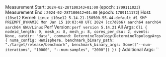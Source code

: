 Measurement Start: `2024-02-28T100343+01:00` (epoch: `1709111023`)
Measurement End  : `2024-02-28T100612+01:00` (epoch: `1709111172`)
Host: `i10se12`
Kernel: `Linux i10se12 5.14.21-150500.55.44-default #1 SMP PREEMPT_DYNAMIC Mon Jan 15 10:03:40 UTC 2024 (cc7d8b6) aarch64 aarch64 aarch64 GNU/Linux`
Perf Version: `perf version 5.14.21`
All Args: `Cli { nodeid_length: 9, mesh_x: 8, mesh_y: 8, cores_per_dsu: 2, events: None, outdir: "data", command: DetermineTopology(DetermineTopologyArgs { numa_config: Hemisphere, benchmark_binary_path: "./target/release/benchmark", benchmark_binary_args: Some(["--num-iterations", "10000", "--num-samples", "2000"]) }) }`
Additional Args: ``
